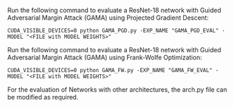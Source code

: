 Run the following command to evaluate a ResNet-18 network with Guided Adversarial Margin Attack (GAMA) using Projected Gradient Descent:

`CUDA_VISIBLE_DEVICES=0 python GAMA_PGD.py -EXP_NAME "GAMA_PGD_EVAL" -MODEL "<FILE with MODEL WEIGHTS>"` 

Run the following command to evaluate a ResNet-18 network with Guided Adversarial Margin Attack (GAMA) using Frank-Wolfe Optimization:

`CUDA_VISIBLE_DEVICES=0 python GAMA_FW.py -EXP_NAME "GAMA_FW_EVAL" -MODEL "<FILE with MODEL WEIGHTS>"` 


For the evaluation of Networks with other architectures, the arch.py file can be modified as required.
